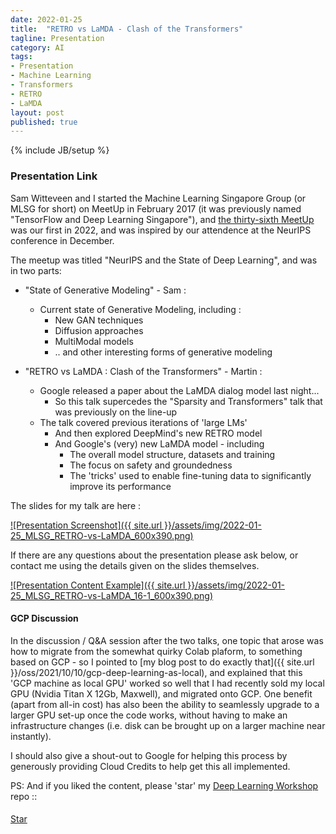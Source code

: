 ```yaml
---
date: 2022-01-25
title:  "RETRO vs LaMDA - Clash of the Transformers"
tagline: Presentation
category: AI
tags:
- Presentation
- Machine Learning
- Transformers
- RETRO
- LaMDA
layout: post
published: true
---
```

{% include JB/setup %}


### Presentation Link

Sam Witteveen and I started the Machine Learning Singapore Group (or MLSG for short) 
on MeetUp in February 2017 (it was previously named "TensorFlow and Deep Learning Singapore"),
and [the thirty-sixth MeetUp](https://www.meetup.com/Machine-Learning-Singapore/events/283196929) 
was our first in 2022, and was inspired by our attendence at the NeurIPS conference in December.

The meetup was titled "NeurIPS and the State of Deep Learning", and was in two parts:

*  "State of Generative Modeling" - Sam :
   +  Current state of Generative Modeling, including :
      -  New GAN techniques
      -  Diffusion approaches
      -  MultiModal models 
      -  .. and other interesting forms of generative modeling

*  "RETRO vs LaMDA : Clash of the Transformers" - Martin :
   +  Google released a paper about the LaMDA dialog model last night...
      -  So this talk supercedes the "Sparsity and Transformers" talk that was previously on the line-up
   +  The talk covered previous iterations of 'large LMs'
      -  And then explored DeepMind's new RETRO model
      -  And Google's (very) new LaMDA model - including
         + The overall model structure, datasets and training
         + The focus on safety and groundedness
         + The 'tricks' used to enable fine-tuning data to significantly improve its performance


The slides for my talk are here :

<a href="https://redcatlabs.com/2022-01-25_MLSG_RETRO-vs-LaMDA/#/lamda-talk" target="_blank">
![Presentation Screenshot]({{ site.url }}/assets/img/2022-01-25_MLSG_RETRO-vs-LaMDA_600x390.png)
</a>

If there are any questions about the presentation please ask below, 
or contact me using the details given on the slides themselves.

<a href="https://redcatlabs.com/2022-01-25_MLSG_RETRO-vs-LaMDA/#/16/1" target="_blank">
![Presentation Content Example]({{ site.url }}/assets/img/2022-01-25_MLSG_RETRO-vs-LaMDA_16-1_600x390.png)
</a>



#### GCP Discussion

In the discussion / Q&amp;A session after the two talks, one topic that arose was how to 
migrate from the somewhat quirky Colab plaform, to something based on GCP - 
so I pointed to [my blog post to do exactly that]({{ site.url }}/oss/2021/10/10/gcp-deep-learning-as-local), 
and explained that this 'GCP machine as local GPU' worked so well that I had recently sold my
local GPU (Nvidia Titan X 12Gb, Maxwell), and migrated onto GCP.  One benefit 
(apart from all-in cost) has also been the ability to seamlessly upgrade to a larger GPU set-up
once the code works, without having to make an infrastructure changes (i.e. disk can be brought up on a larger
machine near instantly).  

I should also give a shout-out to Google for helping this process 
by generously providing Cloud Credits to help get this all implemented.



PS:  And if you liked the content, please 'star' my <a href="https://github.com/mdda/deep-learning-workshop" target="_blank">Deep Learning Workshop</a> repo ::
<!-- From :: https://buttons.github.io/ -->
<!-- Place this tag where you want the button to render. -->
<span style="position:relative;top:5px;">
<a aria-label="Star mdda/deep-learning-workshop on GitHub" data-count-aria-label="# stargazers on GitHub" data-count-api="/repos/mdda/deep-learning-workshop#stargazers_count" data-count-href="/mdda/deep-learning-workshop/stargazers" data-icon="octicon-star" href="https://github.com/mdda/deep-learning-workshop" class="github-button">Star</a>
<!-- Place this tag right after the last button or just before your close body tag. -->
<script async defer id="github-bjs" src="https://buttons.github.io/buttons.js"></script>
</span>

